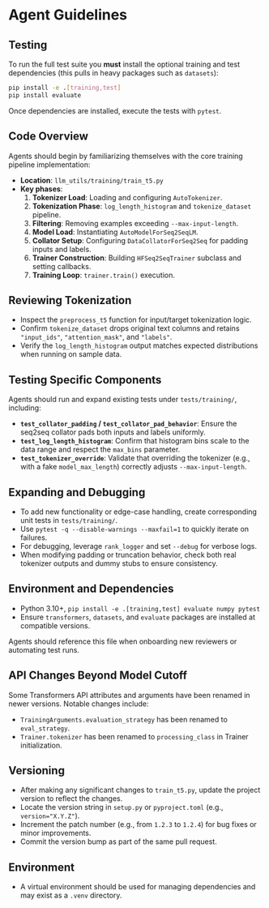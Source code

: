 # Agent Guidelines

## Testing
To run the full test suite you **must** install the optional training and test
dependencies (this pulls in heavy packages such as `datasets`):

```bash
pip install -e .[training,test]
pip install evaluate
```

Once dependencies are installed, execute the tests with `pytest`.

## Code Overview
Agents should begin by familiarizing themselves with the core training pipeline implementation:
- **Location**: `llm_utils/training/train_t5.py`
- **Key phases**:
  1. **Tokenizer Load**: Loading and configuring `AutoTokenizer`.
  2. **Tokenization Phase**: `log_length_histogram` and `tokenize_dataset` pipeline.
  3. **Filtering**: Removing examples exceeding `--max-input-length`.
  4. **Model Load**: Instantiating `AutoModelForSeq2SeqLM`.
  5. **Collator Setup**: Configuring `DataCollatorForSeq2Seq` for padding inputs and labels.
  6. **Trainer Construction**: Building `HFSeq2SeqTrainer` subclass and setting callbacks.
  7. **Training Loop**: `trainer.train()` execution.

## Reviewing Tokenization
- Inspect the `preprocess_t5` function for input/target tokenization logic.
- Confirm `tokenize_dataset` drops original text columns and retains `"input_ids"`, `"attention_mask"`, and `"labels"`.
- Verify the `log_length_histogram` output matches expected distributions when running on sample data.

## Testing Specific Components
Agents should run and expand existing tests under `tests/training/`, including:
- **`test_collator_padding` / `test_collator_pad_behavior`**: Ensure the seq2seq collator pads both inputs and labels uniformly.
- **`test_log_length_histogram`**: Confirm that histogram bins scale to the data range and respect the `max_bins` parameter.
- **`test_tokenizer_override`**: Validate that overriding the tokenizer (e.g., with a fake `model_max_length`) correctly adjusts `--max-input-length`.

## Expanding and Debugging
- To add new functionality or edge-case handling, create corresponding unit tests in `tests/training/`.
- Use `pytest -q --disable-warnings --maxfail=1` to quickly iterate on failures.
- For debugging, leverage `rank_logger` and set `--debug` for verbose logs.
- When modifying padding or truncation behavior, check both real tokenizer outputs and dummy stubs to ensure consistency.


## Environment and Dependencies
- Python 3.10+, `pip install -e .[training,test] evaluate numpy pytest`
- Ensure `transformers`, `datasets`, and `evaluate` packages are installed at compatible versions.


Agents should reference this file when onboarding new reviewers or automating test runs.


## API Changes Beyond Model Cutoff

Some Transformers API attributes and arguments have been renamed in newer versions. Notable changes include:

- `TrainingArguments.evaluation_strategy` has been renamed to `eval_strategy`.
- `Trainer.tokenizer` has been renamed to `processing_class` in Trainer initialization.

## Versioning
- After making any significant changes to `train_t5.py`, update the project version to reflect the changes.
- Locate the version string in `setup.py` or `pyproject.toml` (e.g., `version="X.Y.Z"`).
- Increment the patch number (e.g., from `1.2.3` to `1.2.4`) for bug fixes or minor improvements.
- Commit the version bump as part of the same pull request.

## Environment
- A virtual environment should be used for managing dependencies and may exist as a `.venv` directory.
